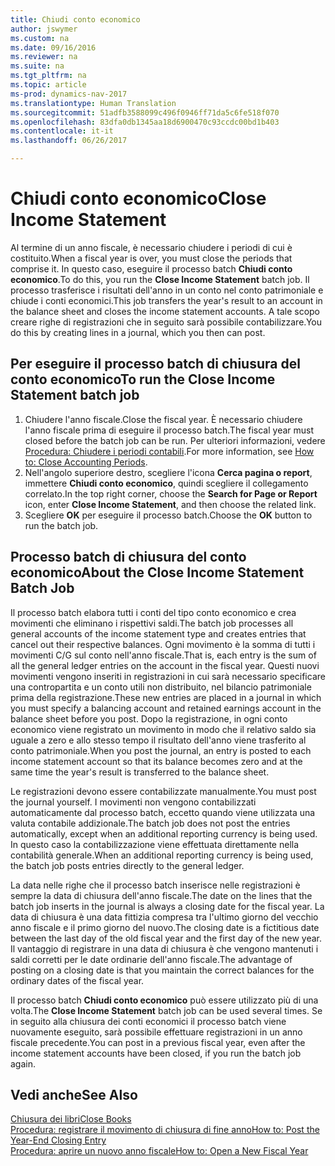 ```yaml
---
title: Chiudi conto economico
author: jswymer
ms.custom: na
ms.date: 09/16/2016
ms.reviewer: na
ms.suite: na
ms.tgt_pltfrm: na
ms.topic: article
ms-prod: dynamics-nav-2017
ms.translationtype: Human Translation
ms.sourcegitcommit: 51adfb3588099c496f0946ff71da5c6fe518f070
ms.openlocfilehash: 83dfa0db1345aa18d6900470c93ccdc00bd1b403
ms.contentlocale: it-it
ms.lasthandoff: 06/26/2017

---
```

# <a name="close-income-statement"></a><span data-ttu-id="fb7b1-102">Chiudi conto economico</span><span class="sxs-lookup"><span data-stu-id="fb7b1-102">Close Income Statement</span></span>
<span data-ttu-id="fb7b1-103">Al termine di un anno fiscale, è necessario chiudere i periodi di cui è costituito.</span><span class="sxs-lookup"><span data-stu-id="fb7b1-103">When a fiscal year is over, you must close the periods that comprise it.</span></span> <span data-ttu-id="fb7b1-104">In questo caso, eseguire il processo batch **Chiudi conto economico**.</span><span class="sxs-lookup"><span data-stu-id="fb7b1-104">To do this, you run the **Close Income Statement** batch job.</span></span> <span data-ttu-id="fb7b1-105">Il processo trasferisce i risultati dell'anno in un conto nel conto patrimoniale e chiude i conti economici.</span><span class="sxs-lookup"><span data-stu-id="fb7b1-105">This job transfers the year's result to an account in the balance sheet and closes the income statement accounts.</span></span> <span data-ttu-id="fb7b1-106">A tale scopo creare righe di registrazioni che in seguito sarà possibile contabilizzare.</span><span class="sxs-lookup"><span data-stu-id="fb7b1-106">You do this by creating lines in a journal, which you then can post.</span></span>

## <a name="to-run-the-close-income-statement-batch-job"></a><span data-ttu-id="fb7b1-107">Per eseguire il processo batch di chiusura del conto economico</span><span class="sxs-lookup"><span data-stu-id="fb7b1-107">To run the Close Income Statement batch job</span></span>
1. <span data-ttu-id="fb7b1-108">Chiudere l'anno fiscale.</span><span class="sxs-lookup"><span data-stu-id="fb7b1-108">Close the fiscal year.</span></span> <span data-ttu-id="fb7b1-109">È necessario chiudere l'anno fiscale prima di eseguire il processo batch.</span><span class="sxs-lookup"><span data-stu-id="fb7b1-109">The fiscal year must closed before the batch job can be run.</span></span> <span data-ttu-id="fb7b1-110">Per ulteriori informazioni, vedere [Procedura: Chiudere i periodi contabili](year-close-account-periods.md).</span><span class="sxs-lookup"><span data-stu-id="fb7b1-110">For more information, see [How to: Close Accounting Periods](year-close-account-periods.md).</span></span>
2. <span data-ttu-id="fb7b1-111">Nell'angolo superiore destro, scegliere l'icona **Cerca pagina o report**, immettere **Chiudi conto economico**, quindi scegliere il collegamento correlato.</span><span class="sxs-lookup"><span data-stu-id="fb7b1-111">In the top right corner, choose the **Search for Page or Report** icon, enter **Close Income Statement**, and then choose the related link.</span></span>
3. <span data-ttu-id="fb7b1-112">Scegliere **OK** per eseguire il processo batch.</span><span class="sxs-lookup"><span data-stu-id="fb7b1-112">Choose the **OK** button to run the batch job.</span></span>

## <a name="about-the-close-income-statement-batch-job"></a><span data-ttu-id="fb7b1-113">Processo batch di chiusura del conto economico</span><span class="sxs-lookup"><span data-stu-id="fb7b1-113">About the Close Income Statement Batch Job</span></span>
<span data-ttu-id="fb7b1-114">Il processo batch elabora tutti i conti del tipo conto economico e crea movimenti che eliminano i rispettivi saldi.</span><span class="sxs-lookup"><span data-stu-id="fb7b1-114">The batch job processes all general accounts of the income statement type and creates entries that cancel out their respective balances.</span></span> <span data-ttu-id="fb7b1-115">Ogni movimento è la somma di tutti i movimenti C/G sul conto nell'anno fiscale.</span><span class="sxs-lookup"><span data-stu-id="fb7b1-115">That is, each entry is the sum of all the general ledger entries on the account in the fiscal year.</span></span> <span data-ttu-id="fb7b1-116">Questi nuovi movimenti vengono inseriti in registrazioni in cui sarà necessario specificare una contropartita e un conto utili non distribuito, nel bilancio patrimoniale prima della registrazione.</span><span class="sxs-lookup"><span data-stu-id="fb7b1-116">These new entries are placed in a journal in which you must specify a balancing account and retained earnings account in the balance sheet before you post.</span></span> <span data-ttu-id="fb7b1-117">Dopo la registrazione, in ogni conto economico viene registrato un movimento in modo che il relativo saldo sia uguale a zero e allo stesso tempo il risultato dell'anno viene trasferito al conto patrimoniale.</span><span class="sxs-lookup"><span data-stu-id="fb7b1-117">When you post the journal, an entry is posted to each income statement account so that its balance becomes zero and at the same time the year's result is transferred to the balance sheet.</span></span>

<span data-ttu-id="fb7b1-118">Le registrazioni devono essere contabilizzate manualmente.</span><span class="sxs-lookup"><span data-stu-id="fb7b1-118">You must post the journal yourself.</span></span> <span data-ttu-id="fb7b1-119">I movimenti non vengono contabilizzati automaticamente dal processo batch, eccetto quando viene utilizzata una valuta contabile addizionale.</span><span class="sxs-lookup"><span data-stu-id="fb7b1-119">The batch job does not post the entries automatically, except when an additional reporting currency is being used.</span></span> <span data-ttu-id="fb7b1-120">In questo caso la contabilizzazione viene effettuata direttamente nella contabilità generale.</span><span class="sxs-lookup"><span data-stu-id="fb7b1-120">When an additional reporting currency is being used, the batch job posts entries directly to the general ledger.</span></span>

<span data-ttu-id="fb7b1-121">La data nelle righe che il processo batch inserisce nelle registrazioni è sempre la data di chiusura dell'anno fiscale.</span><span class="sxs-lookup"><span data-stu-id="fb7b1-121">The date on the lines that the batch job inserts in the journal is always a closing date for the fiscal year.</span></span> <span data-ttu-id="fb7b1-122">La data di chiusura è una data fittizia compresa tra l'ultimo giorno del vecchio anno fiscale e il primo giorno del nuovo.</span><span class="sxs-lookup"><span data-stu-id="fb7b1-122">The closing date is a fictitious date between the last day of the old fiscal year and the first day of the new year.</span></span> <span data-ttu-id="fb7b1-123">Il vantaggio di registrare in una data di chiusura è che vengono mantenuti i saldi corretti per le date ordinarie dell'anno fiscale.</span><span class="sxs-lookup"><span data-stu-id="fb7b1-123">The advantage of posting on a closing date is that you maintain the correct balances for the ordinary dates of the fiscal year.</span></span>

<span data-ttu-id="fb7b1-124">Il processo batch **Chiudi conto economico** può essere utilizzato più di una volta.</span><span class="sxs-lookup"><span data-stu-id="fb7b1-124">The **Close Income Statement** batch job can be used several times.</span></span> <span data-ttu-id="fb7b1-125">Se in seguito alla chiusura dei conti economici il processo batch viene nuovamente eseguito, sarà possibile effettuare registrazioni in un anno fiscale precedente.</span><span class="sxs-lookup"><span data-stu-id="fb7b1-125">You can post in a previous fiscal year, even after the income statement accounts have been closed, if you run the batch job again.</span></span>

## <a name="see-also"></a><span data-ttu-id="fb7b1-126">Vedi anche</span><span class="sxs-lookup"><span data-stu-id="fb7b1-126">See Also</span></span>
[<span data-ttu-id="fb7b1-127">Chiusura dei libri</span><span class="sxs-lookup"><span data-stu-id="fb7b1-127">Close Books</span></span>](year-close-books.md)  
[<span data-ttu-id="fb7b1-128">Procedura: registrare il movimento di chiusura di fine anno</span><span class="sxs-lookup"><span data-stu-id="fb7b1-128">How to: Post the Year-End Closing Entry</span></span>](year-how-post-year-end-close-entry.md)  
[<span data-ttu-id="fb7b1-129">Procedura: aprire un nuovo anno fiscale</span><span class="sxs-lookup"><span data-stu-id="fb7b1-129">How to: Open a New Fiscal Year</span></span>](finance-setup-how-open-new-fiscal-year.md)


